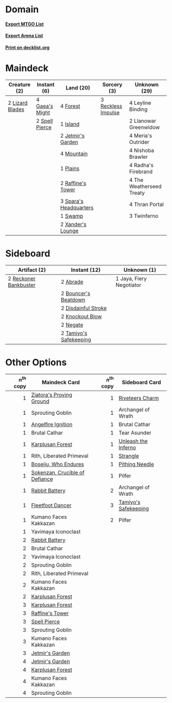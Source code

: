 # Domain

#### [Export MTGO List](../collection/Domain/Domain.txt)
#### [Export Arena List](../collection/Domain/Domain_arena.txt)
#### [Print on decklist.org](http://decklist.org/?deckmain=4%09Forest%0A4%09Gaea's%20Might%0A1%09Island%0A2%09Jetmir's%20Garden%0A4%09Leyline%20Binding%0A2%09Lizard%20Blades%0A2%09Llanowar%20Greenwidow%0A4%09Meria's%20Outrider%0A4%09Mountain%0A4%09Nishoba%20Brawler%0A1%09Plains%0A4%09Radha's%20Firebrand%0A2%09Raffine's%20Tower%0A3%09Reckless%20Impulse%0A3%09Spara's%20Headquarters%0A2%09Spell%20Pierce%0A1%09Swamp%0A4%09The%20Weatherseed%20Treaty%0A4%09Thran%20Portal%0A3%09Twinferno%0A2%09Xander's%20Lounge&deckside=2%09Abrade%0A2%09Bouncer's%20Beatdown%0A2%09Disdainful%20Stroke%0A1%09Jaya,%20Fiery%20Negotiator%0A2%09Knockout%20Blow%0A2%09Negate%0A2%09Reckoner%20Bankbuster%0A2%09Tamiyo's%20Safekeeping)
# Maindeck

|                                       Creature (2)                                       |                                       Instant (6)                                       |                                            Land (20)                                            |                                         Sorcery (3)                                         |      Unknown (29)      |
|------------------------------------------------------------------------------------------|-----------------------------------------------------------------------------------------|-------------------------------------------------------------------------------------------------|---------------------------------------------------------------------------------------------|------------------------|
|2 [Lizard Blades](http://gatherer.wizards.com/Pages/Card/Details.aspx?multiverseid=548457)|4 [Gaea's Might](http://gatherer.wizards.com/Pages/Card/Details.aspx?multiverseid=26838) |4 [Forest](http://gatherer.wizards.com/Pages/Card/Details.aspx?multiverseid=439860)              |3 [Reckless Impulse](http://gatherer.wizards.com/Pages/Card/Details.aspx?multiverseid=541032)|4 Leyline Binding       |
|                                                                                          |2 [Spell Pierce](http://gatherer.wizards.com/Pages/Card/Details.aspx?multiverseid=425876)|1 [Island](http://gatherer.wizards.com/Pages/Card/Details.aspx?multiverseid=439857)              |                                                                                             |2 Llanowar Greenwidow   |
|                                                                                          |                                                                                         |2 [Jetmir's Garden](http://gatherer.wizards.com/Pages/Card/Details.aspx?multiverseid=555451)     |                                                                                             |4 Meria's Outrider      |
|                                                                                          |                                                                                         |4 [Mountain](http://gatherer.wizards.com/Pages/Card/Details.aspx?multiverseid=439859)            |                                                                                             |4 Nishoba Brawler       |
|                                                                                          |                                                                                         |1 [Plains](http://gatherer.wizards.com/Pages/Card/Details.aspx?multiverseid=439856)              |                                                                                             |4 Radha's Firebrand     |
|                                                                                          |                                                                                         |2 [Raffine's Tower](http://gatherer.wizards.com/Pages/Card/Details.aspx?multiverseid=555455)     |                                                                                             |4 The Weatherseed Treaty|
|                                                                                          |                                                                                         |3 [Spara's Headquarters](http://gatherer.wizards.com/Pages/Card/Details.aspx?multiverseid=555458)|                                                                                             |4 Thran Portal          |
|                                                                                          |                                                                                         |1 [Swamp](http://gatherer.wizards.com/Pages/Card/Details.aspx?multiverseid=439858)               |                                                                                             |3 Twinferno             |
|                                                                                          |                                                                                         |2 [Xander's Lounge](http://gatherer.wizards.com/Pages/Card/Details.aspx?multiverseid=555461)     |                                                                                             |                        |


# Sideboard

|                                          Artifact (2)                                          |                                          Instant (12)                                           |      Unknown (1)       |
|------------------------------------------------------------------------------------------------|-------------------------------------------------------------------------------------------------|------------------------|
|2 [Reckoner Bankbuster](http://gatherer.wizards.com/Pages/Card/Details.aspx?multiverseid=548568)|2 [Abrade](http://gatherer.wizards.com/Pages/Card/Details.aspx?multiverseid=430772)              |1 Jaya, Fiery Negotiator|
|                                                                                                |2 [Bouncer's Beatdown](http://gatherer.wizards.com/Pages/Card/Details.aspx?multiverseid=555336)  |                        |
|                                                                                                |2 [Disdainful Stroke](http://gatherer.wizards.com/Pages/Card/Details.aspx?multiverseid=420705)   |                        |
|                                                                                                |2 [Knockout Blow](http://gatherer.wizards.com/Pages/Card/Details.aspx?multiverseid=555221)       |                        |
|                                                                                                |2 [Negate](http://gatherer.wizards.com/Pages/Card/Details.aspx?multiverseid=423707)              |                        |
|                                                                                                |2 [Tamiyo's Safekeeping](http://gatherer.wizards.com/Pages/Card/Details.aspx?multiverseid=548521)|                        |


# Other Options

|*n*<sup>th</sup> copy|                                              Maindeck Card                                              |*n*<sup>th</sup> copy|                                        Sideboard Card                                         |
|--------------------:|---------------------------------------------------------------------------------------------------------|--------------------:|-----------------------------------------------------------------------------------------------|
|                    1|[Ziatora's Proving Ground](http://gatherer.wizards.com/Pages/Card/Details.aspx?multiverseid=555462)      |                    1|[Riveteers Charm](http://gatherer.wizards.com/Pages/Card/Details.aspx?multiverseid=555418)     |
|                    1|Sprouting Goblin                                                                                         |                    1|Archangel of Wrath                                                                             |
|                    1|[Angelfire Ignition](http://gatherer.wizards.com/Pages/Card/Details.aspx?multiverseid=535000)            |                    1|Brutal Cathar                                                                                  |
|                    1|Brutal Cathar                                                                                            |                    1|Tear Asunder                                                                                   |
|                    1|[Karplusan Forest](http://gatherer.wizards.com/Pages/Card/Details.aspx?multiverseid=129614)              |                    1|[Unleash the Inferno](http://gatherer.wizards.com/Pages/Card/Details.aspx?multiverseid=555430) |
|                    1|Rith, Liberated Primeval                                                                                 |                    1|[Strangle](http://gatherer.wizards.com/Pages/Card/Details.aspx?multiverseid=555326)            |
|                    1|[Boseiju, Who Endures](http://gatherer.wizards.com/Pages/Card/Details.aspx?multiverseid=548579)          |                    1|[Pithing Needle](http://gatherer.wizards.com/Pages/Card/Details.aspx?multiverseid=129526)      |
|                    1|[Sokenzan, Crucible of Defiance](http://gatherer.wizards.com/Pages/Card/Details.aspx?multiverseid=548589)|                    1|Pilfer                                                                                         |
|                    1|[Rabbit Battery](http://gatherer.wizards.com/Pages/Card/Details.aspx?multiverseid=548461)                |                    2|Archangel of Wrath                                                                             |
|                    1|[Fleetfoot Dancer](http://gatherer.wizards.com/Pages/Card/Details.aspx?multiverseid=555389)              |                    3|[Tamiyo's Safekeeping](http://gatherer.wizards.com/Pages/Card/Details.aspx?multiverseid=548521)|
|                    1|Kumano Faces Kakkazan                                                                                    |                    2|Pilfer                                                                                         |
|                    1|Yavimaya Iconoclast                                                                                      |                     |                                                                                               |
|                    2|[Rabbit Battery](http://gatherer.wizards.com/Pages/Card/Details.aspx?multiverseid=548461)                |                     |                                                                                               |
|                    2|Brutal Cathar                                                                                            |                     |                                                                                               |
|                    2|Yavimaya Iconoclast                                                                                      |                     |                                                                                               |
|                    2|Sprouting Goblin                                                                                         |                     |                                                                                               |
|                    2|Rith, Liberated Primeval                                                                                 |                     |                                                                                               |
|                    2|Kumano Faces Kakkazan                                                                                    |                     |                                                                                               |
|                    2|[Karplusan Forest](http://gatherer.wizards.com/Pages/Card/Details.aspx?multiverseid=129614)              |                     |                                                                                               |
|                    3|[Karplusan Forest](http://gatherer.wizards.com/Pages/Card/Details.aspx?multiverseid=129614)              |                     |                                                                                               |
|                    3|[Raffine's Tower](http://gatherer.wizards.com/Pages/Card/Details.aspx?multiverseid=555455)               |                     |                                                                                               |
|                    3|[Spell Pierce](http://gatherer.wizards.com/Pages/Card/Details.aspx?multiverseid=425876)                  |                     |                                                                                               |
|                    3|Sprouting Goblin                                                                                         |                     |                                                                                               |
|                    3|Kumano Faces Kakkazan                                                                                    |                     |                                                                                               |
|                    3|[Jetmir's Garden](http://gatherer.wizards.com/Pages/Card/Details.aspx?multiverseid=555451)               |                     |                                                                                               |
|                    4|[Jetmir's Garden](http://gatherer.wizards.com/Pages/Card/Details.aspx?multiverseid=555451)               |                     |                                                                                               |
|                    4|[Karplusan Forest](http://gatherer.wizards.com/Pages/Card/Details.aspx?multiverseid=129614)              |                     |                                                                                               |
|                    4|Kumano Faces Kakkazan                                                                                    |                     |                                                                                               |
|                    4|Sprouting Goblin                                                                                         |                     |                                                                                               |

